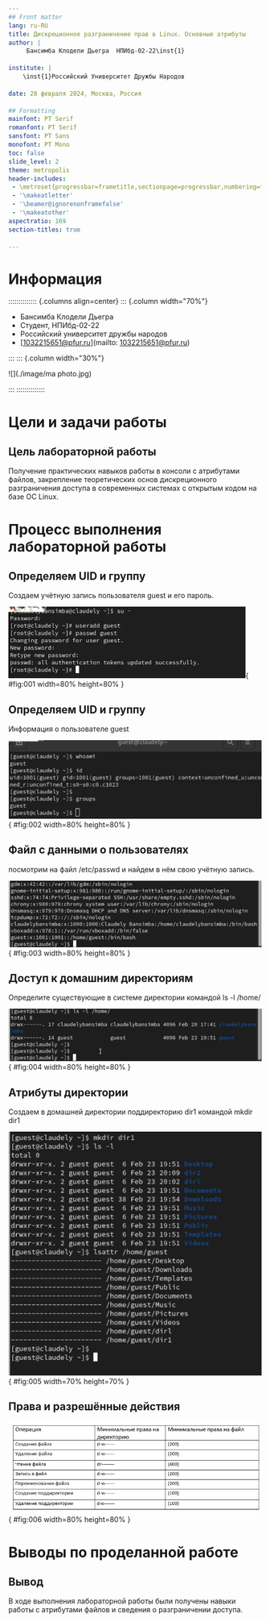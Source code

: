 ```yaml
---
## Front matter
lang: ru-RU
title: Дискреционное разграничение прав в Linux. Основные атрибуты
author: |
	 Бансимба Клодели Дьегра  НПИбд-02-22\inst{1}

institute: |
	\inst{1}Российский Университет Дружбы Народов

date: 28 февраля 2024, Москва, Россия

## Formatting
mainfont: PT Serif
romanfont: PT Serif
sansfont: PT Sans
monofont: PT Mono
toc: false
slide_level: 2
theme: metropolis
header-includes: 
 - \metroset{progressbar=frametitle,sectionpage=progressbar,numbering=fraction}
 - '\makeatletter'
 - '\beamer@ignorenonframefalse'
 - '\makeatother'
aspectratio: 169
section-titles: true

---
```

# Информация

:::::::::::::: {.columns align=center}
::: {.column width="70%"}

  * Бансимба Клодели Дьегра
  * Студент, НПИбд-02-22
  * Российский университет дружбы народов
  * [1032215651@pfur.ru](mailto: 1032215651@pfur.ru)

:::
::: {.column width="30%"}

![](./image/ma photo.jpg)

:::
::::::::::::::

# Цели и задачи работы

## Цель лабораторной работы

Получение практических навыков работы в консоли с атрибутами файлов, закрепление теоретических основ дискреционного разграничения доступа в современных системах с открытым кодом на базе ОС Linux. 

# Процесс выполнения лабораторной работы

## Определяем UID и группу
 Cоздаем учётную запись пользователя guest и его пароль.
 
![Создание учётную запись пользователя guest](image/1.1.jpg){ #fig:001 width=80% height=80% }

## Определяем UID и группу
Информация о пользователе guest

![Информация о пользователе guest](image/1.2.jpg){ #fig:002 width=80% height=80% }

## Файл с данными о пользователях
посмотрим на файл /etc/passwd и найдем в нём свою учётную запись.

![Cодержимое файла /etc/passwd ](image/8.2.jpg){ #fig:003 width=80% height=80% }

## Доступ к домашним директориям
Определите существующие в системе директории командой ls -l /home/

![Расширенные атрибуты](image/9.jpg){ #fig:004 width=80% height=80% }


## Атрибуты директории
Cоздаем в домашней директории поддиректорию dir1 командой mkdir dir1

![Снятие атрибутов с директории](image/11.jpg){ #fig:005 width=70% height=70% }

## Права и разрешённые действия

![Минимальные права для совершения операций](image/15b.png){ #fig:006 width=80% height=80% }


# Выводы по проделанной работе

## Вывод

В ходе выполнения лабораторной работы были получены навыки работы с атрибутами файлов и сведения о разграничении доступа.


